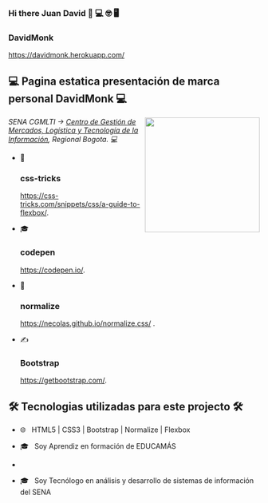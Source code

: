 ### Hi there Juan David 👋 💻 🤓 🖥

### DavidMonk 

https://davidmonk.herokuapp.com/

<h2> 💻 Pagina estatica presentación de marca personal DavidMonk 💻 </h2>

<img align='right' src="https://media.giphy.com/media/M9gbBd9nbDrOTu1Mqx/giphy.gif" width="230">

<p><em> SENA CGMLTI -> <a href="https://hogent.be">Centro de Gestión de Mercados, Logística y Tecnología de la Información</a>, Regional Bogota. 💻 </br>
</em></p>


- 🤔 &nbsp; <h3>css-tricks</h3> https://css-tricks.com/snippets/css/a-guide-to-flexbox/.

- 🎓 &nbsp; <h3>codepen</h3> https://codepen.io/.

- 🌱 &nbsp; <h3>normalize</h3> https://necolas.github.io/normalize.css/ .

- ✍️ &nbsp; <h3>Bootstrap</h3> https://getbootstrap.com/.

<h2>🛠 Tecnologias utilizadas para este projecto 🛠</h2>

- 🌐 &nbsp; HTML5 | CSS3 | Bootstrap | Normalize | Flexbox

- 🎓 &nbsp; Soy Aprendiz en formación de EDUCAMÁS 
- 
- 🎓 &nbsp; Soy Tecnólogo en análisis y desarrollo de sistemas de información del SENA 
